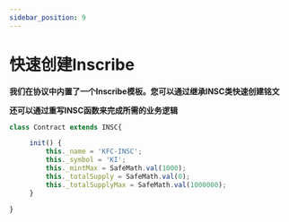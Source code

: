 ```yaml
---
sidebar_position: 9
---
```


# 快速创建Inscribe

**我们在协议中内置了一个Inscribe模板。您可以通过继承INSC类快速创建铭文**


**还可以通过重写INSC函数来完成所需的业务逻辑**

```javascript
class Contract extends INSC{

     init() {
         this._name = 'KFC-INSC';
         this._symbol = 'KI';
         this._mintMax = SafeMath.val(1000);
         this._totalSupply = SafeMath.val(0);
         this._totalSupplyMax = SafeMath.val(1000000);
     }

}
```